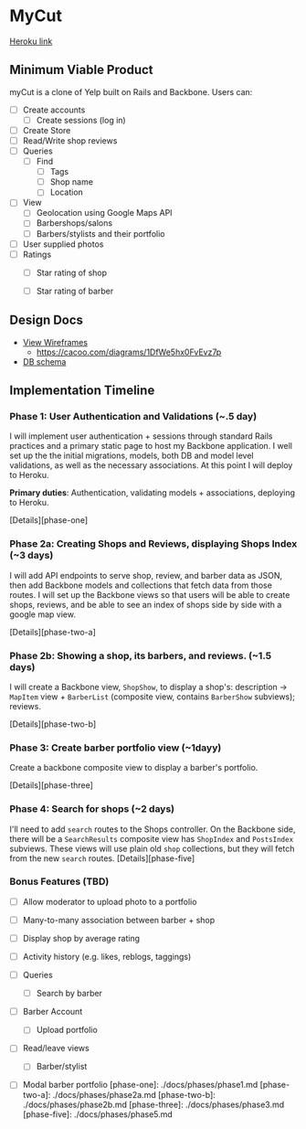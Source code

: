 # MyCut

[Heroku link][heroku]

[heroku]: http://mycut.herokuapp.com/

## Minimum Viable Product
myCut is a clone of Yelp built on Rails and Backbone. Users can:

<!-- This is a Markdown checklist. Use it to keep track of your progress! -->

- [ ] Create accounts
  - [ ] Create sessions (log in)
- [ ] Create Store
- [ ] Read/Write shop reviews
- [ ] Queries
  - [ ] Find
    - [ ] Tags
    - [ ] Shop name
    - [ ] Location
- [ ] View
  - [ ] Geolocation using Google Maps API
  - [ ] Barbershops/salons
  - [ ] Barbers/stylists and their portfolio
- [ ] User supplied photos
- [ ] Ratings
  - [ ] Star rating of shop
  - [ ] Star rating of barber


## Design Docs
* [View Wireframes][views]
  * https://cacoo.com/diagrams/1DfWe5hx0FvEvz7p
* [DB schema][schema]

[views]: ./docs/views.md
[schema]: ./docs/schema.md

## Implementation Timeline

### Phase 1: User Authentication and Validations (~.5 day)
I will implement user authentication + sessions through standard Rails 
practices and a primary static page to host my Backbone application. I well 
set up the the initial migrations, models, both DB and model level validations,
as well as the necessary associations. At this point I will deploy to Heroku.

**Primary duties**: Authentication, validating models + associations, deploying to Heroku.

[Details][phase-one]

### Phase 2a: Creating Shops and Reviews, displaying Shops Index (~3 days)
I will add API endpoints to serve shop, review, and barber data as JSON,
then add Backbone models and collections that fetch data from those routes. 
I will set up the Backbone views so that users will be able to create
shops, reviews, and be able to see an index of shops side by side with a
google map view.

[Details][phase-two-a]

### Phase 2b: Showing a shop, its barbers, and reviews. (~1.5 days)
I will create a Backbone view, `ShopShow`, to display a shop's: description ->
`MapItem` view + `BarberList` (composite view, contains `BarberShow` subviews);
reviews.

[Details][phase-two-b]

### Phase 3: Create barber portfolio view  (~1dayy)
Create a backbone composite view to display a barber's portfolio.

[Details][phase-three]

### Phase 4: Search for shops (~2 days)
I'll need to add `search` routes to the Shops controller. On the
Backbone side, there will be a `SearchResults` composite view has `ShopIndex`
and `PostsIndex` subviews. These views will use plain old `shop`
collections, but they will fetch from the new `search` routes.
[Details][phase-five]

### Bonus Features (TBD)
- [ ] Allow moderator to upload photo to a portfolio
- [ ] Many-to-many association between barber + shop
- [ ] Display shop by average rating 
- [ ] Activity history (e.g. likes, reblogs, taggings)
- [ ] Queries
  - [ ] Search by barber
- [ ] Barber Account
  - [ ] Upload portfolio 
- [ ] Read/leave views
  - [ ] Barber/stylist
- [ ] Modal barber portfolio
[phase-one]: ./docs/phases/phase1.md
[phase-two-a]: ./docs/phases/phase2a.md
[phase-two-b]: ./docs/phases/phase2b.md
[phase-three]: ./docs/phases/phase3.md
[phase-five]: ./docs/phases/phase5.md

